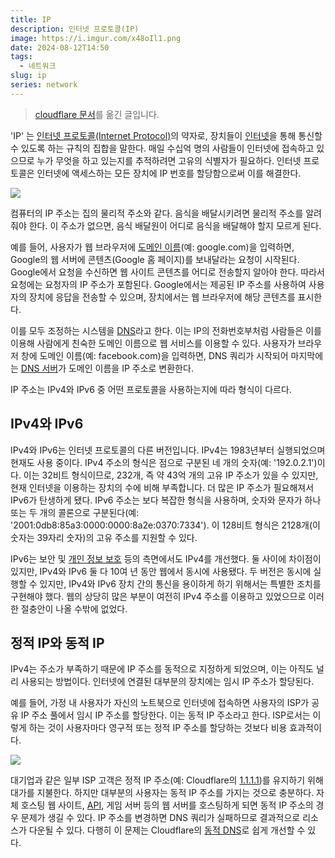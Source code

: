 ```yaml
---
title: IP
description: 인터넷 프로토콜(IP)
image: https://i.imgur.com/x48oIl1.png
date: 2024-08-12T14:50
tags:
  - 네트워크
slug: ip
series: network
---
```


> [cloudflare 문서](https://www.cloudflare.com/ko-kr/learning/dns/glossary/what-is-my-ip-address/)를 옮긴 글입니다.

'IP' 는 [인터넷 프로토콜(Internet Protocol)](https://www.cloudflare.com/learning/network-layer/internet-protocol/)의 약자로, 장치들이 [인터넷](https://www.cloudflare.com/learning/network-layer/how-does-the-internet-work/)을 통해 통신할 수 있도록 하는 규칙의 집합을 말한다. 매일 수십억 명의 사람들이 인터넷에 접속하고 있으므로 누가 무엇을 하고 있는지를 추적하려면 고유의 식별자가 필요하다. 인터넷 프로토콜은 인터넷에 액세스하는 모든 장치에 IP 번호를 할당함으로써 이를 해결한다.

![](https://i.imgur.com/An0I4BD.png)

컴퓨터의 IP 주소는 집의 물리적 주소와 같다. 음식을 배달시키려면 물리적 주소를 알려줘야 한다. 이 주소가 없으면, 음식 배달원이 어디로 음식을 배달해야 할지 모르게 된다.

예를 들어, 사용자가 웹 브라우저에 [도메인 이름](https://www.cloudflare.com/learning/dns/glossary/what-is-a-domain-name/)(예: google.com)을 입력하면, Google의 웹 서버에 콘텐츠(Google 홈 페이지)를 보내달라는 요청이 시작된다. Google에서 요청을 수신하면 웹 사이트 콘텐츠를 어디로 전송할지 알아야 한다. 따라서 요청에는 요청자의 IP 주소가 포함된다. Google에서는 제공된 IP 주소를 사용하여 사용자의 장치에 응답을 전송할 수 있으며, 장치에서는 웹 브라우저에 해당 콘텐츠를 표시한다.

이를 모두 조정하는 시스템을 [DNS](https://www.cloudflare.com/learning/dns/what-is-dns/)라고 한다. 이는 IP의 전화번호부처럼 사람들은 이를 이용해 사람에게 친숙한 도메인 이름으로 웹 서비스를 이용할 수 있다. 사용자가 브라우저 창에 도메인 이름(예: facebook.com)을 입력하면, DNS 쿼리가 시작되어 마지막에는 [DNS 서버](https://www.cloudflare.com/learning/dns/dns-server-types/)가 도메인 이름을 IP 주소로 변환한다.

IP 주소는 IPv4와 IPv6 중 어떤 프로토콜을 사용하는지에 따라 형식이 다르다.

## IPv4와 IPv6

IPv4와 IPv6는 인터넷 프로토콜의 다른 버전입니다. IPv4는 1983년부터 실행되었으며 현재도 사용 중이다. IPv4 주소의 형식은 점으로 구분된 네 개의 숫자(예: '192.0.2.1')이다. 이는 32비트 형식이므로, 232개, 즉 약 43억 개의 고유 IP 주소가 있을 수 있지만, 현재 인터넷을 이용하는 장치의 수에 비해 부족합니다. 더 많은 IP 주소가 필요해져서 IPv6가 탄생하게 됐다. IPv6 주소는 보다 복잡한 형식을 사용하며, 숫자와 문자가 하나 또는 두 개의 콜론으로 구분된다(예: '2001:0db8:85a3:0000:0000:8a2e:0370:7334'). 이 128비트 형식은 2128개(이 숫자는 39자리 숫자)의 고유 주소를 지원할 수 있다.

IPv6는 보안 및 [개인 정보 보호](https://www.cloudflare.com/learning/privacy/what-is-data-privacy/) 등의 측면에서도 IPv4를 개선했다. 둘 사이에 차이점이 있지만, IPv4와 IPv6 둘 다 10여 년 동안 웹에서 동시에 사용됐다. 두 버전은 동시에 실행할 수 있지만, IPv4와 IPv6 장치 간의 통신을 용이하게 하기 위해서는 특별한 조치를 구현해야 했다. 웹의 상당히 많은 부분이 여전히 IPv4 주소를 이용하고 있었으므로 이러한 절충안이 나올 수밖에 없었다.

## 정적 IP와 동적 IP

IPv4는 주소가 부족하기 때문에 IP 주소를 동적으로 지정하게 되었으며, 이는 아직도 널리 사용되는 방법이다. 인터넷에 연결된 대부분의 장치에는 임시 IP 주소가 할당된다.

예를 들어, 가정 내 사용자가 자신의 노트북으로 인터넷에 접속하면 사용자의 ISP가 공유 IP 주소 풀에서 임시 IP 주소를 할당한다. 이는 동적 IP 주소라고 한다. ISP로서는 이렇게 하는 것이 사용자마다 영구적 또는 정적 IP 주소를 할당하는 것보다 비용 효과적이다.

![](https://i.imgur.com/CrrQfJ7.png)

대기업과 같은 일부 ISP 고객은 정적 IP 주소(예: Cloudflare의 [1.1.1.1](https://www.cloudflare.com/learning/dns/what-is-1.1.1.1/))를 유지하기 위해 대가를 지불한다. 하지만 대부분의 사용자는 동적 IP 주소를 가지는 것으로 충분하다. 자체 호스팅 웹 사이트, [API](https://www.cloudflare.com/learning/security/api/what-is-an-api/), 게임 서버 등의 웹 서버를 호스팅하게 되면 동적 IP 주소의 경우 문제가 생길 수 있다. IP 주소를 변경하면 DNS 쿼리가 실패하므로 결과적으로 리소스가 다운될 수 있다. 다행히 이 문제는 Cloudflare의 [동적 DNS](https://www.cloudflare.com/learning/dns/glossary/dynamic-dns/)로 쉽게 개선할 수 있다.
